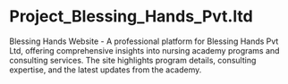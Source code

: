 # Project_Blessing_Hands_Pvt.ltd
Blessing Hands Website - A professional platform for Blessing Hands Pvt Ltd, offering comprehensive insights into nursing academy programs and consulting services. The site highlights program details, consulting expertise, and the latest updates from the academy.